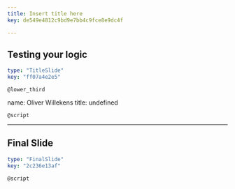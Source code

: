 ```yaml
---
title: Insert title here
key: de549e4812c9bd9e7bb4c9fce8e9dc4f

---
```

## Testing your logic

```yaml
type: "TitleSlide"
key: "ff07a4e2e5"
```

`@lower_third`

name: Oliver Willekens
title: undefined


`@script`



---
## Final Slide

```yaml
type: "FinalSlide"
key: "2c236e13af"
```

`@script`


